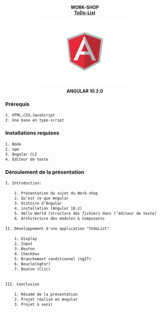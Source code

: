 **<div align="center"> WORK-SHOP <br> [ToDo-List]()</div>** 
<div align="center">
<img src="./src/assets/img/angular.png" height=200> </div>

**<div align="center"> ANGULAR 10.2.0 </div>**

### Prérequis

    1. HTML,CSS,JavaScript
    2. Une base en type-script

### Installations requises 

    1. Node
    2. npm
    3. Angular CLI
    4. Éditeur de texte

### Déroulement de la présentation
       
    I. Introduction:

        1. Présentation du sujet du Work-shop
        2. Qu’est ce que Angular  
        3. Histoire d’Angular
        4. installation (Angular 10.2)
        5. Hello World (structure des fichiers dans l’éditeur de texte)
        6. Architecture des modules & Composants

    II. Développement d'une application "TodoList"

        1. Display
        2. Input
        3. Bouton 
        4. Checkbox
        5. Branchement conditionnel (ngIf)
        6. Boucle(ngFor)
        7. Bouton (Clic)
           
       
    III. Conclusion

        1. Résumé de la présentation 
        2. Projet réalisé en Angular 
        3. Projet à venir

